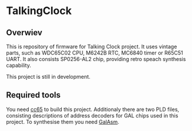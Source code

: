 # TalkingClock

## Overwiev
This is repository of firmware for Talking Clock project. 
It uses vintage parts, such as WDC65C02 CPU, M6242B RTC, MC6840 timer or R65C51 UART. 
It also consists SP0256-AL2 chip, providing retro speach synthesis capability.

This project is still in development.

## Required tools
You need [cc65](https://github.com/cc65/cc65) to build this project.
Additionaly there are two PLD files, consisting descriptions of address decoders for GAL chips used in this project. 
To synthesise them you need [GalAsm](https://github.com/daveho/GALasm).
